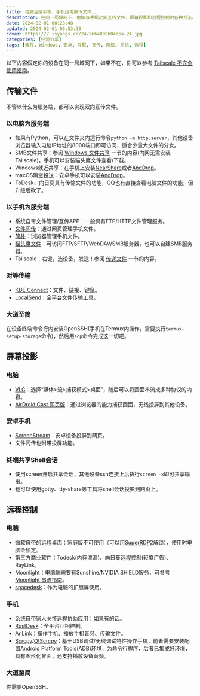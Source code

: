 ```yaml
---
title: 电脑连接手机，手机给电脑传文件……
description: 在同一局域网下，电脑与手机之间互传文件、屏幕投影和远程控制的各种方法。
date: 2024-02-01 00:28:48
updated: 2024-02-01 00:53:30
cover: https://7.isyangs.cn/24/6664009b04dea-24.jpg
categories: [经验分享]
tags: [教程, Windows, 安卓, 互联, 互传, 网络, 系统, 远程]
---
```


以下内容假定你的设备在同一局域网下，如果不在，你可以参考 [Tailscale 不完全使用指南](/2023/tailscale-incomplete-guide)。

## 传输文件

不管以什么为服务端，都可以实现双向互传文件。

### 以电脑为服务端

- 如果有Python，可以在文件夹内运行命令`python -m http.server`，其他设备浏览器输入电脑IP地址的8000端口即可访问，适合少量大文件的分发。
- SMB文件共享：参阅 [Windows 文件共享](/2023/tailscale-incomplete-guide/#Windows-文件共享) 一节的内容(内网无需安装Tailscale)，手机可以安装猫头鹰文件查看/下载。
- Windows就近共享：在手机上安装[NearShare](https://nearshare.shortdev.de/)或者[AndDrop](https://www.appinn.com/anddrop/)。
- macOS隔空投送：安卓手机可以安装[AndDrop](https://www.appinn.com/anddrop/)。
- ToDesk、向日葵具有传输文件的功能，QQ也有直接查看电脑文件的功能，但升级后砍了。

### 以手机为服务端

- 系统自带文件管理/互传APP：一般具有FTP/HTTP文件管理服务。
- [文件闪传](https://skyhacker2.github.io/blog/index.html?projects/%E6%96%87%E4%BB%B6%E9%97%AA%E4%BC%A0.md)：通过网页管理手机文件。
- [简朴](https://github.com/ismartcoding/plain-app/blob/main/README_zh_CN.md)：浏览器管理手机文件。
- [猫头鹰文件](https://www.skyjos.cn/owlfiles/)：可访问FTP/SFTP/WebDAV/SMB服务器，也可以自建SMB服务器。
- Tailscale：右键，选设备，发送！参阅 [传送文件](/2023/tailscale-incomplete-guide/#传送文件) 一节的内容。

### 对等传输

- [KDE Connect](https://kdeconnect.kde.org/)：文件、链接、键鼠。
- [LocalSend](https://localsend.org/)：全平台文件传输工具。

### 大道至简

在设备终端命令行内安装OpenSSH(手机在Termux内操作，需要执行`termux-setup-storage`命令)，然后用`scp`命令完成这一切吧。

## 屏幕投影

### 电脑

- [VLC](https://www.videolan.org/vlc/)：选择“媒体>流>捕获模式>桌面”，随后可以将画面串流成多种协议的内容。
- [AirDroid Cast 网页版](https://webcast.airdroid.com/home)：通过浏览器的能力捕获画面，无线投屏到其他设备。

### 安卓手机

- [ScreenStream](https://github.com/dkrivoruchko/ScreenStream)：安卓设备投屏到网页。
- 文件闪传也附带投屏功能。

### 终端共享Shell会话

- 使用screen开启共享会话，其他设备ssh连接上后执行`screen -x`即可共享输出。
- 也可以使用gotty、tty-share等工具将shell会话投影到网页上。

## 远程控制

### 电脑

- 微软自带的远程桌面：家庭版不可使用（可以用[SuperRDP2](https://github.com/anhkgg/SuperRDP)解锁），使用时电脑会锁定。
- 第三方商业软件：Todesk(内存泄漏)、向日葵远程控制(轻度广告)、RayLink。
- Moonlight：电脑端需要有Sunshine/NVIDIA SHIELD服务，可参考 [Moonlight 串流指南](/2024/moonlight-streaming-guide)。
- [spacedesk](https://test.spacedesk.net/home)：作为电脑的扩展屏使用。

### 手机

- 系统自带家人关怀远程协助应用：如果有的话。
- [RustDesk](https://rustdesk.com/zh/)：全平台互相控制。
- AnLink：操作手机、播放手机音频、传输文件。
- [Scrcpy](https://github.com/Genymobile/scrcpy)/[QtScrcpy](https://github.com/barry-ran/QtScrcpy)：基于USB调试/无线调试特性操作手机，前者需要安装配置Android Platform Tools(ADB)环境，为命令行程序，后者已集成好环境，具有图形化界面，还支持播放设备音频。

### 大道至简

你需要OpenSSH。
